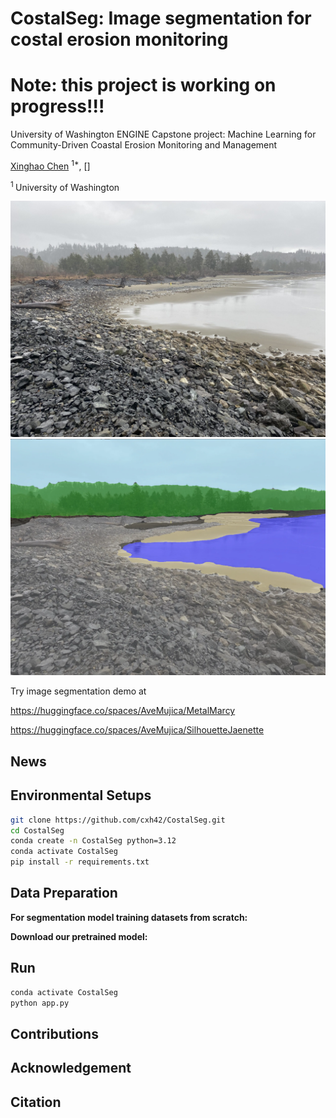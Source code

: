 # CostalSeg: Image segmentation for costal erosion monitoring
# Note: this project is working on progress!!!

University of Washington ENGINE Capstone project: Machine Learning for Community-Driven Coastal Erosion Monitoring and Management

[Xinghao Chen](https://cxh42.github.io/) <sup>1*</sup>, []

<sup>1 </sup>University of Washington&emsp;

![block](assets/originalshow.jpg)![block](assets/overlayshow.webp)

Try image segmentation demo at

https://huggingface.co/spaces/AveMujica/MetalMarcy

https://huggingface.co/spaces/AveMujica/SilhouetteJaenette

## News

## Environmental Setups
```bash
git clone https://github.com/cxh42/CostalSeg.git
cd CostalSeg
conda create -n CostalSeg python=3.12 
conda activate CostalSeg
pip install -r requirements.txt
```

## Data Preparation

**For segmentation model training datasets from scratch:**

**Download our pretrained model:**

## Run
```bash
conda activate CostalSeg
python app.py
```

## Contributions

## Acknowledgement

## Citation